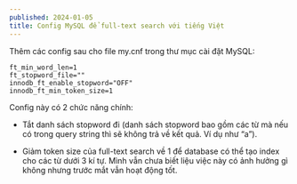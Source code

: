 ```yaml
---
published: 2024-01-05
title: Config MySQL để full-text search với tiếng Việt
---
```

Thêm các config sau cho file my.cnf trong thư mục cài đặt MySQL:

    ft_min_word_len=1
    ft_stopword_file=""
    innodb_ft_enable_stopword="OFF"
    innodb_ft_min_token_size=1

Config này có 2 chức năng chính:

*   Tắt danh sách stopword đi (danh sách stopword bao gồm các từ mà nếu có trong query string thì sẽ không trả về kết quả. Ví dụ như “a”).
    
*   Giảm token size của full-text search về 1 để database có thể tạo index cho các từ dưới 3 kí tự. Mình vẫn chưa biết liệu việc này có ảnh hưởng gì không nhưng trước mắt vẫn hoạt động tốt.